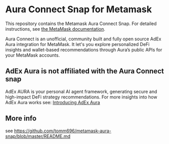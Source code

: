 # Aura Connect Snap for Metamask

This repository contains the Metamask Aura Connect Snap. For detailed
instructions, see [the MetaMask documentation](https://docs.metamask.io/guide/snaps.html#serving-a-snap-to-your-local-environment).

Aura Connect is an unofficial, community built and fully open source AdEx Aura integration for MetaMask. It let's you explore personalized DeFi insights and wallet-based recommendations through Aura’s public APIs for your MetaMask accounts.

## AdEx Aura is not affiliated with the Aura Connect snap

AdEx AURA is your personal AI agent framework, generating secure and high-impact DeFi strategy recommendations.
For more insights into how AdEx Aura works see: [Introducing AdEx Aura](https://www.adex.network/blog/introducing-adex-aura/)

## More info

see https://github.com/tomm696/metamask-aura-snap/blob/master/README.md